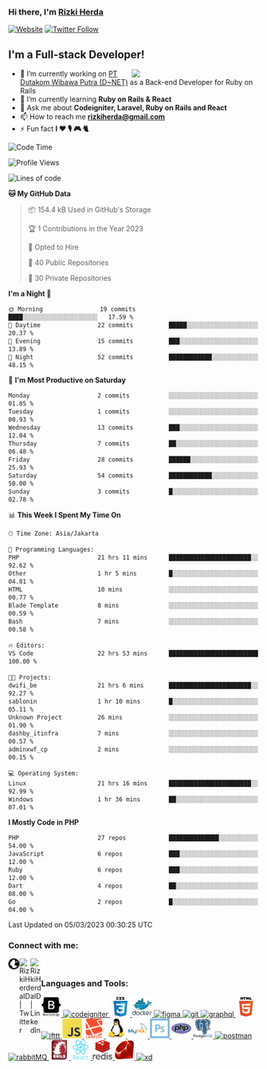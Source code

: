 ### Hi there, I'm [Rizki Herda][website]
[![Website](https://img.shields.io/website?label=RizkiHerdaID&style=for-the-badge&url=https%3A%2F%2Frizkiherdaid.github.io)](https://rizkiherdaid.github.io/)
[![Twitter Follow](https://img.shields.io/twitter/follow/RizkiHerdaID?color=1DA1F2&logo=twitter&style=for-the-badge)](https://twitter.com/intent/follow?original_referer=https%3A%2F%2Fgithub.com%2FRizkiHerdaID&screen_name=RizkiHerdaID)

## I'm a Full-stack Developer!

<div align="left">
  <a href="https://app.daily.dev/RizkiHerdaID" target="_blank">
    <img
      width="256"
      align="right"
      src="https://api.daily.dev/devcards/099b193d0bee4544a6779624be47aff1.png?r=fy3"
    />
  </a>
</div>

- 🔭 I’m currently working on [PT Dutakom Wibawa Putra (D~NET)](https://dnetprovider.id) as a Back-end Developer for Ruby on Rails
- 🌱 I’m currently learning **Ruby on Rails & React**
- 💬 Ask me about **Codeigniter, Laravel, Ruby on Rails and React**
- 📫 How to reach me **rizkiherda@gmail.com**
- ⚡ Fun fact **I ❤ 🎙 🎮 🐈**


<!--START_SECTION:waka-->
![Code Time](http://img.shields.io/badge/Code%20Time-2%2C415%20hrs%2055%20mins-blue)

![Profile Views](http://img.shields.io/badge/Profile%20Views-0-blue)

![Lines of code](https://img.shields.io/badge/From%20Hello%20World%20I%27ve%20Written-26.0%20million%20lines%20of%20code-blue)

**🐱 My GitHub Data** 

> 📦 154.4 kB Used in GitHub's Storage 
 > 
> 🏆 1 Contributions in the Year 2023
 > 
> 💼 Opted to Hire
 > 
> 📜 40 Public Repositories 
 > 
> 🔑 30 Private Repositories 
 > 
**I'm a Night 🦉** 

```text
🌞 Morning                19 commits          ████░░░░░░░░░░░░░░░░░░░░░   17.59 % 
🌆 Daytime                22 commits          █████░░░░░░░░░░░░░░░░░░░░   20.37 % 
🌃 Evening                15 commits          ███░░░░░░░░░░░░░░░░░░░░░░   13.89 % 
🌙 Night                  52 commits          ████████████░░░░░░░░░░░░░   48.15 % 
```
📅 **I'm Most Productive on Saturday** 

```text
Monday                   2 commits           ░░░░░░░░░░░░░░░░░░░░░░░░░   01.85 % 
Tuesday                  1 commits           ░░░░░░░░░░░░░░░░░░░░░░░░░   00.93 % 
Wednesday                13 commits          ███░░░░░░░░░░░░░░░░░░░░░░   12.04 % 
Thursday                 7 commits           ██░░░░░░░░░░░░░░░░░░░░░░░   06.48 % 
Friday                   28 commits          ██████░░░░░░░░░░░░░░░░░░░   25.93 % 
Saturday                 54 commits          ████████████░░░░░░░░░░░░░   50.00 % 
Sunday                   3 commits           █░░░░░░░░░░░░░░░░░░░░░░░░   02.78 % 
```


📊 **This Week I Spent My Time On** 

```text
🕑︎ Time Zone: Asia/Jakarta

💬 Programming Languages: 
PHP                      21 hrs 11 mins      ███████████████████████░░   92.62 % 
Other                    1 hr 5 mins         █░░░░░░░░░░░░░░░░░░░░░░░░   04.81 % 
HTML                     10 mins             ░░░░░░░░░░░░░░░░░░░░░░░░░   00.77 % 
Blade Template           8 mins              ░░░░░░░░░░░░░░░░░░░░░░░░░   00.59 % 
Bash                     7 mins              ░░░░░░░░░░░░░░░░░░░░░░░░░   00.58 % 

🔥 Editors: 
VS Code                  22 hrs 53 mins      █████████████████████████   100.00 % 

🐱‍💻 Projects: 
dwifi_be                 21 hrs 6 mins       ███████████████████████░░   92.27 % 
sablonin                 1 hr 10 mins        █░░░░░░░░░░░░░░░░░░░░░░░░   05.11 % 
Unknown Project          26 mins             ░░░░░░░░░░░░░░░░░░░░░░░░░   01.90 % 
dashby_itinfra           7 mins              ░░░░░░░░░░░░░░░░░░░░░░░░░   00.57 % 
adminxwf_cp              2 mins              ░░░░░░░░░░░░░░░░░░░░░░░░░   00.15 % 

💻 Operating System: 
Linux                    21 hrs 16 mins      ███████████████████████░░   92.99 % 
Windows                  1 hr 36 mins        ██░░░░░░░░░░░░░░░░░░░░░░░   07.01 % 
```

**I Mostly Code in PHP** 

```text
PHP                      27 repos            ██████████████░░░░░░░░░░░   54.00 % 
JavaScript               6 repos             ███░░░░░░░░░░░░░░░░░░░░░░   12.00 % 
Ruby                     6 repos             ███░░░░░░░░░░░░░░░░░░░░░░   12.00 % 
Dart                     4 repos             ██░░░░░░░░░░░░░░░░░░░░░░░   08.00 % 
Go                       2 repos             █░░░░░░░░░░░░░░░░░░░░░░░░   04.00 % 
```




 Last Updated on 05/03/2023 00:30:25 UTC
<!--END_SECTION:waka-->

### Connect with me:

[<img align="left" alt="RizkiHerdaID" width="22px" src="https://raw.githubusercontent.com/iconic/open-iconic/master/svg/globe.svg" />][website]
[<img align="left" alt="RizkiHerdaID | Twitter" width="22px" src="https://cdn.jsdelivr.net/npm/simple-icons@v3/icons/twitter.svg" />][twitter]
[<img align="left" alt="RizkiHerdaID | LinkedIn" width="22px" src="https://cdn.jsdelivr.net/npm/simple-icons@v3/icons/linkedin.svg" />][linkedin]

<br />

<h3 align="left">Languages and Tools:</h3>
<p align="left"> <a href="https://getbootstrap.com" target="_blank" rel="noreferrer"> <img src="https://raw.githubusercontent.com/devicons/devicon/master/icons/bootstrap/bootstrap-plain-wordmark.svg" alt="bootstrap" width="40" height="40"/> </a> <a href="https://codeigniter.com" target="_blank" rel="noreferrer"> <img src="https://cdn.worldvectorlogo.com/logos/codeigniter.svg" alt="codeigniter" width="40" height="40"/> </a> <a href="https://www.w3schools.com/css/" target="_blank" rel="noreferrer"> <img src="https://raw.githubusercontent.com/devicons/devicon/master/icons/css3/css3-original-wordmark.svg" alt="css3" width="40" height="40"/> </a> <a href="https://www.docker.com/" target="_blank" rel="noreferrer"> <img src="https://raw.githubusercontent.com/devicons/devicon/master/icons/docker/docker-original-wordmark.svg" alt="docker" width="40" height="40"/> </a> <a href="https://www.figma.com/" target="_blank" rel="noreferrer"> <img src="https://www.vectorlogo.zone/logos/figma/figma-icon.svg" alt="figma" width="40" height="40"/> </a> <a href="https://git-scm.com/" target="_blank" rel="noreferrer"> <img src="https://www.vectorlogo.zone/logos/git-scm/git-scm-icon.svg" alt="git" width="40" height="40"/> </a> <a href="https://graphql.org" target="_blank" rel="noreferrer"> <img src="https://www.vectorlogo.zone/logos/graphql/graphql-icon.svg" alt="graphql" width="40" height="40"/> </a> <a href="https://www.w3.org/html/" target="_blank" rel="noreferrer"> <img src="https://raw.githubusercontent.com/devicons/devicon/master/icons/html5/html5-original-wordmark.svg" alt="html5" width="40" height="40"/> </a> <a href="https://ifttt.com/" target="_blank" rel="noreferrer"> <img src="https://www.vectorlogo.zone/logos/ifttt/ifttt-ar21.svg" alt="ifttt" width="40" height="40"/> </a> <a href="https://developer.mozilla.org/en-US/docs/Web/JavaScript" target="_blank" rel="noreferrer"> <img src="https://raw.githubusercontent.com/devicons/devicon/master/icons/javascript/javascript-original.svg" alt="javascript" width="40" height="40"/> </a> <a href="https://laravel.com/" target="_blank" rel="noreferrer"> <img src="https://raw.githubusercontent.com/devicons/devicon/master/icons/laravel/laravel-plain-wordmark.svg" alt="laravel" width="40" height="40"/> </a> <a href="https://www.linux.org/" target="_blank" rel="noreferrer"> <img src="https://raw.githubusercontent.com/devicons/devicon/master/icons/linux/linux-original.svg" alt="linux" width="40" height="40"/> </a> <a href="https://www.mysql.com/" target="_blank" rel="noreferrer"> <img src="https://raw.githubusercontent.com/devicons/devicon/master/icons/mysql/mysql-original-wordmark.svg" alt="mysql" width="40" height="40"/> </a> <a href="https://www.photoshop.com/en" target="_blank" rel="noreferrer"> <img src="https://raw.githubusercontent.com/devicons/devicon/master/icons/photoshop/photoshop-line.svg" alt="photoshop" width="40" height="40"/> </a> <a href="https://www.php.net" target="_blank" rel="noreferrer"> <img src="https://raw.githubusercontent.com/devicons/devicon/master/icons/php/php-original.svg" alt="php" width="40" height="40"/> </a> <a href="https://www.postgresql.org" target="_blank" rel="noreferrer"> <img src="https://raw.githubusercontent.com/devicons/devicon/master/icons/postgresql/postgresql-original-wordmark.svg" alt="postgresql" width="40" height="40"/> </a> <a href="https://postman.com" target="_blank" rel="noreferrer"> <img src="https://www.vectorlogo.zone/logos/getpostman/getpostman-icon.svg" alt="postman" width="40" height="40"/> </a> <a href="https://www.rabbitmq.com" target="_blank" rel="noreferrer"> <img src="https://www.vectorlogo.zone/logos/rabbitmq/rabbitmq-icon.svg" alt="rabbitMQ" width="40" height="40"/> </a> <a href="https://rubyonrails.org" target="_blank" rel="noreferrer"> <img src="https://raw.githubusercontent.com/devicons/devicon/master/icons/rails/rails-original-wordmark.svg" alt="rails" width="40" height="40"/> </a> <a href="https://reactjs.org/" target="_blank" rel="noreferrer"> <img src="https://raw.githubusercontent.com/devicons/devicon/master/icons/react/react-original-wordmark.svg" alt="react" width="40" height="40"/> </a> <a href="https://redis.io" target="_blank" rel="noreferrer"> <img src="https://raw.githubusercontent.com/devicons/devicon/master/icons/redis/redis-original-wordmark.svg" alt="redis" width="40" height="40"/> </a> <a href="https://www.ruby-lang.org/en/" target="_blank" rel="noreferrer"> <img src="https://raw.githubusercontent.com/devicons/devicon/master/icons/ruby/ruby-original.svg" alt="ruby" width="40" height="40"/> </a> <a href="https://www.adobe.com/products/xd.html" target="_blank" rel="noreferrer"> <img src="https://cdn.worldvectorlogo.com/logos/adobe-xd.svg" alt="xd" width="40" height="40"/> </a> </p>
<br />
<br />

[website]: https://rizkiherdaid.github.io
[dnet]: http://dnetprovider.id
[twitter]: https://twitter.com/RizkiHerdaID
[youtube]: https://www.youtube.com/channel/UCUCmGb5NJcm3xWB4xDliZ_Q
[instagram]: https://instagram.com/RizkiHerdaID
[linkedin]: https://linkedin.com/in/RizkiHerdaID
